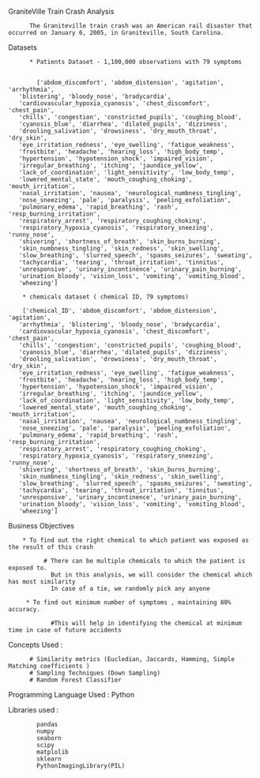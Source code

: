 GraniteVille Train Crash Analysis

          The Graniteville train crash was an American rail disaster that occurred on January 6, 2005, in Graniteville, South Carolina.

Datasets
          
          * Patients Dataset - 1,100,000 observations with 79 symptoms
          
          
            ['abdom_discomfort', 'abdom_distension', 'agitation', 'arrhythmia',
       'blistering', 'bloody_nose', 'bradycardia',
       'cardiovascular_hypoxia_cyanosis', 'chest_discomfort', 'chest_pain',
       'chills', 'congestion', 'constricted_pupils', 'coughing_blood',
       'cyanosis_blue', 'diarrhea', 'dilated_pupils', 'dizziness',
       'drooling_salivation', 'drowsiness', 'dry_mouth_throat', 'dry_skin',
       'eye_irritation_redness', 'eye_swelling', 'fatigue_weakness',
       'frostbite', 'headache', 'hearing_loss', 'high_body_temp',
       'hypertension', 'hypotension_shock', 'impaired_vision',
       'irregular_breathing', 'itching', 'jaundice_yellow',
       'lack_of_coordination', 'light_sensitivity', 'low_body_temp',
       'lowered_mental_state', 'mouth_coughing_choking', 'mouth_irritation',
       'nasal_irritation', 'nausea', 'neurological_numbness_tingling',
       'nose_sneezing', 'pale', 'paralysis', 'peeling_exfoliation',
       'pulmonary_edema', 'rapid_breathing', 'rash', 'resp_burning_irritation',
       'respiratory_arrest', 'respiratory_coughing_choking',
       'respiratory_hypoxia_cyanosis', 'respiratory_sneezing', 'runny_nose',
       'shivering', 'shortness_of_breath', 'skin_burns_burning',
       'skin_numbness_tingling', 'skin_redness', 'skin_swelling',
       'slow_breathing', 'slurred_speech', 'spasms_seizures', 'sweating',
       'tachycardia', 'tearing', 'throat_irritation', 'tinnitus',
       'unresponsive', 'urinary_incontinence', 'urinary_pain_burning',
       'urination_bloody', 'vision_loss', 'vomiting', 'vomiting_blood',
       'wheezing']

        * chemicals dataset ( chemical ID, 79 symptoms) 
        
        ['chemical_ID', 'abdom_discomfort', 'abdom_distension', 'agitation',
       'arrhythmia', 'blistering', 'bloody_nose', 'bradycardia',
       'cardiovascular_hypoxia_cyanosis', 'chest_discomfort', 'chest_pain',
       'chills', 'congestion', 'constricted_pupils', 'coughing_blood',
       'cyanosis_blue', 'diarrhea', 'dilated_pupils', 'dizziness',
       'drooling_salivation', 'drowsiness', 'dry_mouth_throat', 'dry_skin',
       'eye_irritation_redness', 'eye_swelling', 'fatigue_weakness',
       'frostbite', 'headache', 'hearing_loss', 'high_body_temp',
       'hypertension', 'hypotension_shock', 'impaired_vision',
       'irregular_breathing', 'itching', 'jaundice_yellow',
       'lack_of_coordination', 'light_sensitivity', 'low_body_temp',
       'lowered_mental_state', 'mouth_coughing_choking', 'mouth_irritation',
       'nasal_irritation', 'nausea', 'neurological_numbness_tingling',
       'nose_sneezing', 'pale', 'paralysis', 'peeling_exfoliation',
       'pulmonary_edema', 'rapid_breathing', 'rash', 'resp_burning_irritation',
       'respiratory_arrest', 'respiratory_coughing_choking',
       'respiratory_hypoxia_cyanosis', 'respiratory_sneezing', 'runny_nose',
       'shivering', 'shortness_of_breath', 'skin_burns_burning',
       'skin_numbness_tingling', 'skin_redness', 'skin_swelling',
       'slow_breathing', 'slurred_speech', 'spasms_seizures', 'sweating',
       'tachycardia', 'tearing', 'throat_irritation', 'tinnitus',
       'unresponsive', 'urinary_incontinence', 'urinary_pain_burning',
       'urination_bloody', 'vision_loss', 'vomiting', 'vomiting_blood',
       'wheezing']
       
       
Business Objectives
 
        * To find out the right chemical to which patient was exposed as the result of this crash
    
              # There can be multiple chemicals to which the patient is exposed to.
                But in this analysis, we will consider the chemical which has most similarity
                In case of a tie, we randomly pick any anyone
                
         * To find out minimum number of symptoms , maintaining 80% accuracy.
                
                #This will help in identifying the chemical at minimum time in case of future accidents
                
Concepts Used :
 
          # Similarity metrics (Eucledian, Jaccards, Hamming, Simple Matching coefficients )
          # Sampling Techniques (Down Sampling)
          # Random Forest Classifier
          
Programming Language Used : Python
 
Libraries used  : 

            pandas 
            numpy
            seaborn
            scipy
            matplolib
            sklearn
            PythonImagingLibrary(PIL)
                

